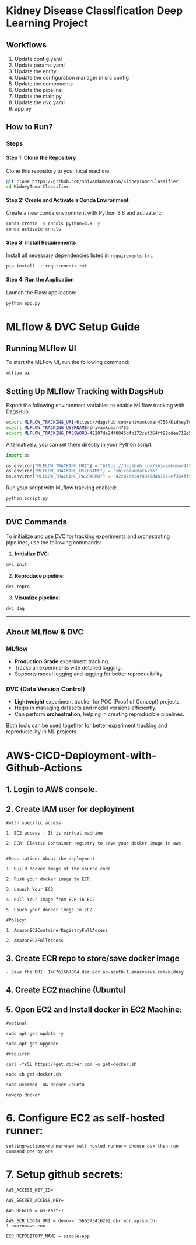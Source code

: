 # Kidney Disease Classification Deep Learning Project

## Workflows
1. Update config.yaml
2. Update params.yaml
3. Update the entity
4. Update the configuration manager in src config
5. Update the components
6. Update the pipeline
7. Update the main.py
8. Update the dvc.yaml
9. app.py

## How to Run?

### Steps

#### Step 1: Clone the Repository
Clone this repository to your local machine:

```bash
git clone https://github.com/shivamkumar4756/KidneyTumorClassifier
cd KidneyTumorClassifier
```

#### Step 2: Create and Activate a Conda Environment
Create a new conda environment with Python 3.8 and activate it:

```bash
conda create -n cnncls python=3.8 -y
conda activate cnncls
```

#### Step 3: Install Requirements
Install all necessary dependencies listed in `requirements.txt`:

```bash
pip install -r requirements.txt
```

#### Step 4: Run the Application
Launch the Flask application:

```bash
python app.py
```

# MLflow & DVC Setup Guide

## Running MLflow UI
To start the MLflow UI, run the following command:
```sh
mlflow ui
```

## Setting Up MLflow Tracking with DagsHub
Export the following environment variables to enable MLflow tracking with DagsHub:
```sh
export MLFLOW_TRACKING_URI=https://dagshub.com/shivamkumar4756/KidneyTumorClassifier.mlflow
export MLFLOW_TRACKING_USERNAME=shivamkumar4756
export MLFLOW_TRACKING_PASSWORD=42207de24f8045d4b172cef364ff92cdea712e58
```

Alternatively, you can set them directly in your Python script:
```python
import os

os.environ["MLFLOW_TRACKING_URI"] = "https://dagshub.com/shivamkumar4756/KidneyTumorClassifier.mlflow"
os.environ["MLFLOW_TRACKING_USERNAME"] = "shivamkumar4756"
os.environ["MLFLOW_TRACKING_PASSWORD"] = "42207de24f8045d4b172cef364ff92cdea712e58"
```

Run your script with MLflow tracking enabled:
```sh
python script.py
```

---

## DVC Commands
To initialize and use DVC for tracking experiments and orchestrating pipelines, use the following commands:

1. **Initialize DVC**:
```sh
dvc init
```

2. **Reproduce pipeline**:
```sh
dvc repro
```

3. **Visualize pipeline**:
```sh
dvc dag
```

---

## About MLflow & DVC
### **MLflow**
- **Production Grade** experiment tracking.
- Tracks all experiments with detailed logging.
- Supports model logging and tagging for better reproducibility.

### **DVC (Data Version Control)**
- **Lightweight** experiment tracker for POC (Proof of Concept) projects.
- Helps in managing datasets and model versions efficiently.
- Can perform **orchestration**, helping in creating reproducible pipelines.

Both tools can be used together for better experiment tracking and reproducibility in ML projects.

# AWS-CICD-Deployment-with-Github-Actions

## 1. Login to AWS console.

## 2. Create IAM user for deployment

	#with specific access

	1. EC2 access : It is virtual machine

	2. ECR: Elastic Container registry to save your docker image in aws


	#Description: About the deployment

	1. Build docker image of the source code

	2. Push your docker image to ECR

	3. Launch Your EC2 

	4. Pull Your image from ECR in EC2

	5. Lauch your docker image in EC2

	#Policy:

	1. AmazonEC2ContainerRegistryFullAccess

	2. AmazonEC2FullAccess

	
## 3. Create ECR repo to store/save docker image
    - Save the URI: 148761667004.dkr.ecr.ap-south-1.amazonaws.com/kidney

	
## 4. Create EC2 machine (Ubuntu) 

## 5. Open EC2 and Install docker in EC2 Machine:
	
	
	#optinal

	sudo apt-get update -y

	sudo apt-get upgrade
	
	#required

	curl -fsSL https://get.docker.com -o get-docker.sh

	sudo sh get-docker.sh

	sudo usermod -aG docker ubuntu

	newgrp docker
	
# 6. Configure EC2 as self-hosted runner:
    setting>actions>runner>new self hosted runner> choose os> then run command one by one


# 7. Setup github secrets:

    AWS_ACCESS_KEY_ID=

    AWS_SECRET_ACCESS_KEY=

    AWS_REGION = us-east-1

    AWS_ECR_LOGIN_URI = demo>>  566373416292.dkr.ecr.ap-south-1.amazonaws.com

    ECR_REPOSITORY_NAME = simple-app





